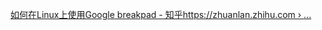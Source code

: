 [如何在Linux上使用Google breakpad - 知乎https://zhuanlan.zhihu.com › ...](https://zhuanlan.zhihu.com/p/36420756)


